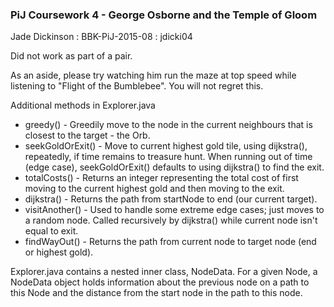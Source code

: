 ### PiJ Coursework 4 - George Osborne and the Temple of Gloom
Jade Dickinson : BBK-PiJ-2015-08 : jdicki04

Did not work as part of a pair.

As an aside, please try watching him run the maze at top speed while listening
to "Flight of the Bumblebee". You will not regret this.

Additional methods in Explorer.java
* greedy() - Greedily move to the node in the current neighbours that is closest to the target - the Orb.
* seekGoldOrExit() - Move to current highest gold tile, using dijkstra(), repeatedly, if time remains to treasure hunt. When running out of time (edge case), seekGoldOrExit() defaults to using dijkstra() to find the exit.
* totalCosts() - Returns an integer representing the total cost of first moving to the current highest gold and then moving to the exit.
* dijkstra() - Returns the path from startNode to end (our current target).
* visitAnother() - Used to handle some extreme edge cases; just moves to a random node. Called recursively by dijkstra() while current node isn't equal to exit.
* findWayOut() - Returns the path from current node to target node (end or highest gold).

Explorer.java contains a nested inner class, NodeData. For a given Node, a NodeData object holds information about the previous node on a path to this Node and the distance from the start node in the path to this node.
